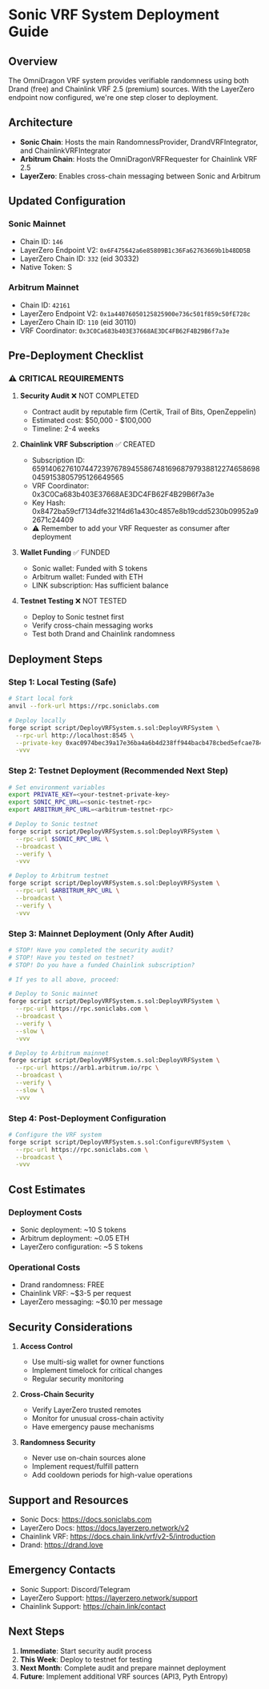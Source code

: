 # Sonic VRF System Deployment Guide

## Overview
The OmniDragon VRF system provides verifiable randomness using both Drand (free) and Chainlink VRF 2.5 (premium) sources. With the LayerZero endpoint now configured, we're one step closer to deployment.

## Architecture
- **Sonic Chain**: Hosts the main RandomnessProvider, DrandVRFIntegrator, and ChainlinkVRFIntegrator
- **Arbitrum Chain**: Hosts the OmniDragonVRFRequester for Chainlink VRF 2.5
- **LayerZero**: Enables cross-chain messaging between Sonic and Arbitrum

## Updated Configuration

### Sonic Mainnet
- Chain ID: `146`
- LayerZero Endpoint V2: `0x6F475642a6e85809B1c36Fa62763669b1b48DD5B`
- LayerZero Chain ID: `332` (eid 30332)
- Native Token: S

### Arbitrum Mainnet
- Chain ID: `42161`
- LayerZero Endpoint V2: `0x1a44076050125825900e736c501f859c50fE728c`
- LayerZero Chain ID: `110` (eid 30110)
- VRF Coordinator: `0x3C0Ca683b403E37668AE3DC4FB62F4B29B6f7a3e`

## Pre-Deployment Checklist

### ⚠️ CRITICAL REQUIREMENTS
1. **Security Audit** ❌ NOT COMPLETED
   - Contract audit by reputable firm (Certik, Trail of Bits, OpenZeppelin)
   - Estimated cost: $50,000 - $100,000
   - Timeline: 2-4 weeks

2. **Chainlink VRF Subscription** ✅ CREATED
   - Subscription ID: 65914062761074472397678945586748169687979388122746586980459153805795126649565
   - VRF Coordinator: 0x3C0Ca683b403E37668AE3DC4FB62F4B29B6f7a3e
   - Key Hash: 0x8472ba59cf7134dfe321f4d61a430c4857e8b19cdd5230b09952a92671c24409
   - ⚠️ Remember to add your VRF Requester as consumer after deployment

3. **Wallet Funding** ✅ FUNDED
   - Sonic wallet: Funded with S tokens
   - Arbitrum wallet: Funded with ETH
   - LINK subscription: Has sufficient balance

4. **Testnet Testing** ❌ NOT TESTED
   - Deploy to Sonic testnet first
   - Verify cross-chain messaging works
   - Test both Drand and Chainlink randomness

## Deployment Steps

### Step 1: Local Testing (Safe)
```bash
# Start local fork
anvil --fork-url https://rpc.soniclabs.com

# Deploy locally
forge script script/DeployVRFSystem.s.sol:DeployVRFSystem \
  --rpc-url http://localhost:8545 \
  --private-key 0xac0974bec39a17e36ba4a6b4d238ff944bacb478cbed5efcae784d7bf4f2ff80 \
  -vvv
```

### Step 2: Testnet Deployment (Recommended Next Step)
```bash
# Set environment variables
export PRIVATE_KEY=<your-testnet-private-key>
export SONIC_RPC_URL=<sonic-testnet-rpc>
export ARBITRUM_RPC_URL=<arbitrum-testnet-rpc>

# Deploy to Sonic testnet
forge script script/DeployVRFSystem.s.sol:DeployVRFSystem \
  --rpc-url $SONIC_RPC_URL \
  --broadcast \
  --verify \
  -vvv

# Deploy to Arbitrum testnet
forge script script/DeployVRFSystem.s.sol:DeployVRFSystem \
  --rpc-url $ARBITRUM_RPC_URL \
  --broadcast \
  --verify \
  -vvv
```

### Step 3: Mainnet Deployment (Only After Audit)
```bash
# STOP! Have you completed the security audit?
# STOP! Have you tested on testnet?
# STOP! Do you have a funded Chainlink subscription?

# If yes to all above, proceed:

# Deploy to Sonic mainnet
forge script script/DeployVRFSystem.s.sol:DeployVRFSystem \
  --rpc-url https://rpc.soniclabs.com \
  --broadcast \
  --verify \
  --slow \
  -vvv

# Deploy to Arbitrum mainnet
forge script script/DeployVRFSystem.s.sol:DeployVRFSystem \
  --rpc-url https://arb1.arbitrum.io/rpc \
  --broadcast \
  --verify \
  --slow \
  -vvv
```

### Step 4: Post-Deployment Configuration
```bash
# Configure the VRF system
forge script script/DeployVRFSystem.s.sol:ConfigureVRFSystem \
  --rpc-url https://rpc.soniclabs.com \
  --broadcast \
  -vvv
```

## Cost Estimates

### Deployment Costs
- Sonic deployment: ~10 S tokens
- Arbitrum deployment: ~0.05 ETH
- LayerZero configuration: ~5 S tokens

### Operational Costs
- Drand randomness: FREE
- Chainlink VRF: ~$3-5 per request
- LayerZero messaging: ~$0.10 per message

## Security Considerations

1. **Access Control**
   - Use multi-sig wallet for owner functions
   - Implement timelock for critical changes
   - Regular security monitoring

2. **Cross-Chain Security**
   - Verify LayerZero trusted remotes
   - Monitor for unusual cross-chain activity
   - Have emergency pause mechanisms

3. **Randomness Security**
   - Never use on-chain sources alone
   - Implement request/fulfill pattern
   - Add cooldown periods for high-value operations

## Support and Resources

- Sonic Docs: https://docs.soniclabs.com
- LayerZero Docs: https://docs.layerzero.network/v2
- Chainlink VRF: https://docs.chain.link/vrf/v2-5/introduction
- Drand: https://drand.love

## Emergency Contacts

- Sonic Support: Discord/Telegram
- LayerZero Support: https://layerzero.network/support
- Chainlink Support: https://chain.link/contact

## Next Steps

1. **Immediate**: Start security audit process
2. **This Week**: Deploy to testnet for testing
3. **Next Month**: Complete audit and prepare mainnet deployment
4. **Future**: Implement additional VRF sources (API3, Pyth Entropy) 